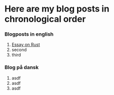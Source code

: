 # Here are my blog posts in chronological order

### Blogposts in english

1. [Essay on Rust](https://frederikgj.github.io/blog/eng_blog/rust_generated)
2. second
3. third


### Blog på dansk 

1. asdf
2. asdf
3. asdf



